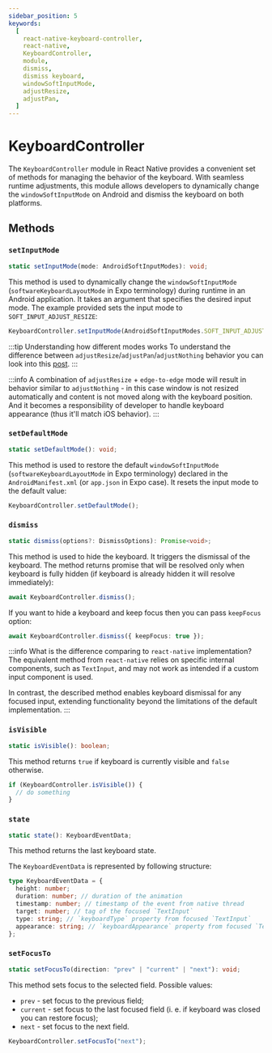 ```yaml
---
sidebar_position: 5
keywords:
  [
    react-native-keyboard-controller,
    react-native,
    KeyboardController,
    module,
    dismiss,
    dismiss keyboard,
    windowSoftInputMode,
    adjustResize,
    adjustPan,
  ]
---
```


# KeyboardController

The `KeyboardController` module in React Native provides a convenient set of methods for managing the behavior of the keyboard. With seamless runtime adjustments, this module allows developers to dynamically change the `windowSoftInputMode` on Android and dismiss the keyboard on both platforms.

## Methods

### `setInputMode` <div className="label android"></div>

```ts
static setInputMode(mode: AndroidSoftInputModes): void;
```

This method is used to dynamically change the `windowSoftInputMode` (`softwareKeyboardLayoutMode` in Expo terminology) during runtime in an Android application. It takes an argument that specifies the desired input mode. The example provided sets the input mode to `SOFT_INPUT_ADJUST_RESIZE`:

```ts
KeyboardController.setInputMode(AndroidSoftInputModes.SOFT_INPUT_ADJUST_RESIZE);
```

:::tip Understanding how different modes works
To understand the difference between `adjustResize`/`adjustPan`/`adjustNothing` behavior you can look into this [post](https://stackoverflow.com/a/71301500/9272042).
:::

:::info
A combination of `adjustResize` + `edge-to-edge` mode will result in behavior similar to `adjustNothing` - in this case window is not resized automatically and content is not moved along with the keyboard position. And it becomes a responsibility of developer to handle keyboard appearance (thus it'll match iOS behavior).
:::

### `setDefaultMode` <div className="label android"></div>

```ts
static setDefaultMode(): void;
```

This method is used to restore the default `windowSoftInputMode` (`softwareKeyboardLayoutMode` in Expo terminology) declared in the `AndroidManifest.xml` (or `app.json` in Expo case). It resets the input mode to the default value:

```ts
KeyboardController.setDefaultMode();
```

### `dismiss`

```ts
static dismiss(options?: DismissOptions): Promise<void>;
```

This method is used to hide the keyboard. It triggers the dismissal of the keyboard. The method returns promise that will be resolved only when keyboard is fully hidden (if keyboard is already hidden it will resolve immediately):

```ts
await KeyboardController.dismiss();
```

If you want to hide a keyboard and keep focus then you can pass `keepFocus` option:

```ts
await KeyboardController.dismiss({ keepFocus: true });
```

:::info What is the difference comparing to `react-native` implementation?
The equivalent method from `react-native` relies on specific internal components, such as `TextInput`, and may not work as intended if a custom input component is used.

In contrast, the described method enables keyboard dismissal for any focused input, extending functionality beyond the limitations of the default implementation.
:::

### `isVisible`

```ts
static isVisible(): boolean;
```

This method returns `true` if keyboard is currently visible and `false` otherwise.

```ts
if (KeyboardController.isVisible()) {
  // do something
}
```

### `state`

```ts
static state(): KeyboardEventData;
```

This method returns the last keyboard state.

The `KeyboardEventData` is represented by following structure:

```ts
type KeyboardEventData = {
  height: number;
  duration: number; // duration of the animation
  timestamp: number; // timestamp of the event from native thread
  target: number; // tag of the focused `TextInput`
  type: string; // `keyboardType` property from focused `TextInput`
  appearance: string; // `keyboardAppearance` property from focused `TextInput`
};
```

### `setFocusTo`

```ts
static setFocusTo(direction: "prev" | "current" | "next"): void;
```

This method sets focus to the selected field. Possible values:

- `prev` - set focus to the previous field;
- `current` - set focus to the last focused field (i. e. if keyboard was closed you can restore focus);
- `next` - set focus to the next field.

```ts
KeyboardController.setFocusTo("next");
```
